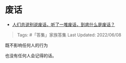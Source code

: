 # 废话

- [人们总说别说废话，听了一堆废话，到底什么是废话？](https://www.zhihu.com/question/35132214/answer/2519414179)

>Tags: #「答集」家族答集 
>Last Updated: 2022/06/08

既不影响任何人的行为

也没有任何人会记得的话。